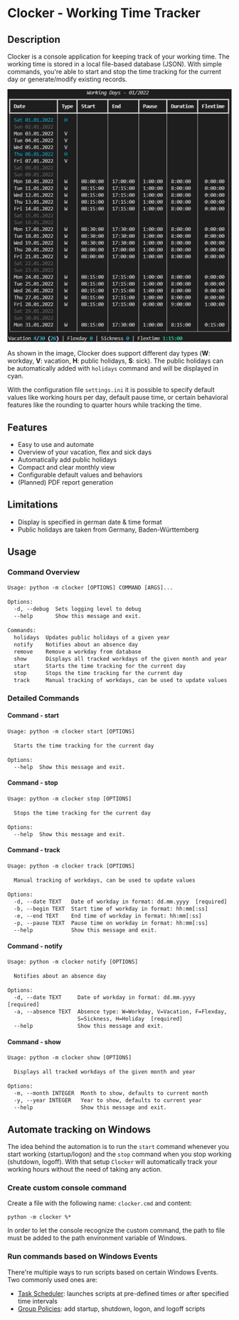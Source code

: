 # Clocker - Working Time Tracker

## Description

Clocker is a console application for keeping track of your working time. The working time is stored in a local file-based database (JSON). With simple commands, you're able to start and stop the time tracking for the current day or generate/modify existing records.

![clocker_show.png](./docs/img/clocker_show.png)

As shown in the image, Clocker does support different day types (**W**: workday, **V**: vacation, **H**: public holidays, **S**: sick). The public holidays can be automatically added with `holidays` command and will be displayed in cyan.

With the configuration file `settings.ini` it is possible to specify default values like working hours per day, default pause time, or certain behavioral features like the rounding to quarter hours while tracking the time.

## Features

- Easy to use and automate
- Overview of your vacation, flex and sick days
- Automatically add public holidays
- Compact and clear monthly view
- Configurable default values and behaviors
- (Planned) PDF report generation

## Limitations

- Display is specified in german date & time format
- Public holidays are taken from Germany, Baden-Württemberg

## Usage

### Command Overview

```batch
Usage: python -m clocker [OPTIONS] COMMAND [ARGS]...

Options:
  -d, --debug  Sets logging level to debug
  --help       Show this message and exit.

Commands:
  holidays  Updates public holidays of a given year
  notify    Notifies about an absence day
  remove    Remove a workday from database
  show      Displays all tracked workdays of the given month and year
  start     Starts the time tracking for the current day
  stop      Stops the time tracking for the current day
  track     Manual tracking of workdays, can be used to update values
```

### Detailed Commands

#### Command - start

```batch
Usage: python -m clocker start [OPTIONS]

  Starts the time tracking for the current day

Options:
  --help  Show this message and exit.
```

#### Command - stop

```batch
Usage: python -m clocker stop [OPTIONS]

  Stops the time tracking for the current day

Options:
  --help  Show this message and exit.
```

#### Command - track

```batch
Usage: python -m clocker track [OPTIONS]

  Manual tracking of workdays, can be used to update values

Options:
  -d, --date TEXT   Date of workday in format: dd.mm.yyyy  [required]
  -b, --begin TEXT  Start time of workday in format: hh:mm[:ss]
  -e, --end TEXT    End time of workday in format: hh:mm[:ss]
  -p, --pause TEXT  Pause time on workday in format: hh:mm[:ss]
  --help            Show this message and exit.
```

#### Command - notify

```batch
Usage: python -m clocker notify [OPTIONS]

  Notifies about an absence day

Options:
  -d, --date TEXT     Date of workday in format: dd.mm.yyyy  [required]
  -a, --absence TEXT  Absence type: W=Workday, V=Vacation, F=Flexday,
                      S=Sickness, H=Holiday  [required]
  --help              Show this message and exit.
```

#### Command - show

```batch
Usage: python -m clocker show [OPTIONS]

  Displays all tracked workdays of the given month and year

Options:
  -m, --month INTEGER  Month to show, defaults to current month
  -y, --year INTEGER   Year to show, defaults to current year
  --help               Show this message and exit.
```

## Automate tracking on Windows

The idea behind the automation is to run the `start` command whenever you start working (startup/logon) and the `stop` command when you stop working (shutdown, logoff). With that setup `Clocker` will automatically track your working hours without the need of taking any action.

### Create custom console command

Create a file with the following name: `clocker.cmd` and content:

```batch
python -m clocker %*
```

In order to let the console recognize the custom command, the path to file must be added to the path environment variable of Windows.

### Run commands based on Windows Events

There're multiple ways to run scripts based on certain Windows Events. Two commonly used ones are:

- [Task Scheduler](https://en.wikipedia.org/wiki/Windows_Task_Scheduler): launches scripts at pre-defined times or after specified time intervals
- [Group Policies](https://docs.microsoft.com/en-us/previous-versions/windows/it-pro/windows-server-2012-r2-and-2012/dn789196(v=ws.11)#:~:text=computer%20shutdown%20scripts-,To%20assign%20computer%20shutdown%20scripts,Scripts%20(Startup%2FShutdown).): add startup, shutdown, logon, and logoff scripts
